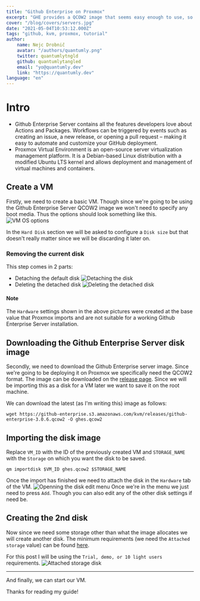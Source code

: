 ```yaml
---
title: "Github Enterprise on Proxmox"
excerpt: "GHE provides a QCOW2 image that seems easy enough to use, so let's explain it! Since we use Proxmox that's what we will be focussing on in this post."
cover: "/blog/covers/servers.jpg"
date: "2021-05-04T10:53:12.000Z"
tags: "github, kvm, proxmox, tutorial"
author:
    name: Nejc Drobnič
    avatar: "/authors/quantumly.png"
    twitter: quantumlytngld
    github: quantumlytangled
    email: "yo@quantumly.dev"
    link: "https://quantumly.dev"
language: "en"
---
```


# Intro

* Github Enterprise Server contains all the features developers love about Actions and Packages. Workflows can be triggered by events such as creating an issue, a new release, or opening a pull request – making it easy to automate and customize your GitHub deployment.
* Proxmox Virtual Environment is an open-source server virtualization management platform. It is a Debian-based Linux distribution with a modified Ubuntu LTS kernel and allows deployment and management of virtual machines and containers.

## Create a VM

Firstly, we need to create a basic VM. Though since we're going to be using the Github Enterprise Server QCOW2 image we won't need to specify any boot media. Thus the options should look something like this.
![VM OS options](/blog/ghe-pve/VMOS.png)

In the `Hard Disk` section we will be asked to configure a `Disk size` but that doesn't really matter since we will be discarding it later on.

### Removing the current disk
This step comes in 2 parts:
* Detaching the default disk ![Detaching the disk](/blog/ghe-pve/VMDetachDisk.png)
* Deleting the detached disk ![Deleting the detached disk](/blog/ghe-pve/VMDeleteDisk.png)

#### Note
The `Hardware` settings shown in the above pictures were created at the base value that Proxmox imports and are not suitable for a working Github Enterprise Server installation.

## Downloading the Github Enterprise Server disk image

Secondly, we need to download the Github Enterprise server image. Since we're going to be deploying it on Proxmox we specifically need the QCOW2 format.
The image can be downloaded on the [release page](https://enterprise.github.com/releases).
Since we will be importing this as a disk for a VM later we want to save it on the root machine.

We can download the latest (as I'm writing this) image as follows:
```shell
wget https://github-enterprise.s3.amazonaws.com/kvm/releases/github-enterprise-3.0.6.qcow2 -O ghes.qcow2
```

## Importing the disk image

Replace `VM_ID` with the ID of the previously created VM and `STORAGE_NAME` with the `Storage` on which you want the disk to be saved.
```shell
qm importdisk $VM_ID ghes.qcow2 $STORAGE_NAME
```

Once the import has finished we need to attach the disk in the `Hardware` tab of the VM.
![Openning the disk edit menu](/blog/ghe-pve/VMEditGHESDisk.png)
Once we're in the menu we just need to press `Add`. Though you can also edit any of the other disk settings if need be.

## Creating the 2nd disk

Now since we need some storage other than what the image allocates we will create another disk.
The minimum requirements (we need the `Attached storage` value) can be found [here](https://docs.github.com/en/enterprise-server/admin/installation/installing-github-enterprise-server-on-openstack-kvm#minimum-requirements).

For this post I will be using the `Trial, demo, or 10 light users` requirements.
![Attached storage disk](/blog/ghe-pve/VMCreateAttachedStorageDisk.png)

<hr />

And finally, we can start our VM.

Thanks for reading my guide!
